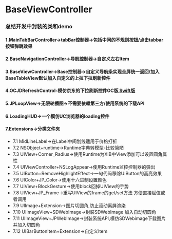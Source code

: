 # BaseViewController   
### 总结开发中封装的类和demo   

#### 1.MainTabBarController->tabBar控制器->包括中间的不规则按钮/点击tabbar按钮弹跳效果   
#### 2.BaseNavigationController->导航控制器->自定义左右Item     
#### 3.BaseViewController->Base控制器->自定义导航条实现全屏统一返回/加入BaseTableView默认加入自定义的上拉下拉刷新控件   
#### 4.OCJDRefreshControl-模仿京东的下拉刷新控件OC版[ Swift版](https://github.com/baiyidjp/SwiftJDRefreshControl)    
#### 5.JPLoopView->无限轮播图->不需要依赖第三方/使用系统的下载API   
#### 6.LoadingHUD->一个模仿UC浏览器的loading控件   
#### 7.Extensions->分类文件夹   
* 7.1 MidLineLabel->在Label中间划线适用于价格打折     
* 7.2 NSObject+runtime->Runtime字典转模型-比较简陋   
* 7.3 UIView+Corner_Radius->使用Runtime为XIB中View添加可以设置圆角属性   
* 7.4 UIViewController+NSLogAppear->使用Runtime监控控制器的弹出   
* 7.5 UIButton+RemoveHighlightEffect->一句代码移除UIButton的高亮效果   
* 7.6 UIColor+JP_Color->使用十六进制设置颜色   
* 7.7 UIView+BlockGesture->使用block回掉UIView的手势   
* 7.8 UIView+JP_Frame->重写UIView的frame的get/set方法 方便直接赋值或者调用   
* 7.9 UIImage+Extension->图片切圆角,防止滚动离屏渲染   
* 7.10 UIImageView+SDWebImage->封装SDWebImage 加入自动切圆角   
* 7.11 UIImageView+JPWebImage->封装系统API,模仿SDWebimage下载图片 并加入切圆角   
* 7.12 UIBarButtonItem+Extension->自定义Item   

